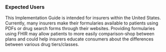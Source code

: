 <a name="expected-users"></a>
### Expected Users
<p>
  This Implementation Guide is intended for insurers within the United States. Currently, many insurers make their formularies available to patients using PDFs or drug search forms through their websites. Providing formularies using FHIR may allow patients to more easily comparison-shop between plans and could help insurers educate consumers about the differences between various drug tiers/classes.
</p>